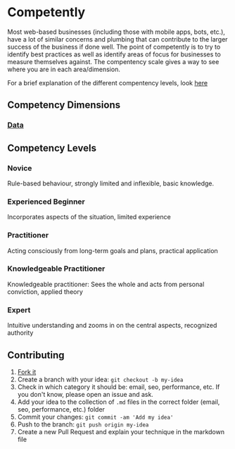 # Competently

Most web-based businesses (including those with mobile apps, bots, etc.), have a lot of similar concerns and plumbing that can contribute to the larger success of the business if done well.  The point of competently is to try to identify best practices as well as identify areas of focus for businesses to measure themselves against.  The compentency scale gives a way to see where you are in each area/dimension.

For a brief explanation of the different compentency levels, look [here](#competency-levels)

## Competency Dimensions

### [Data](data.md)


<a name="competency-levels"></a>
## Competency Levels

### Novice

Rule-based behaviour, strongly limited and inflexible, basic knowledge.

### Experienced Beginner

Incorporates aspects of the situation, limited experience

### Practitioner

Acting consciously from long-term goals and plans, practical application

### Knowledgeable Practitioner

Knowledgeable practitioner: Sees the whole and acts from personal conviction, applied theory

### Expert

Intuitive understanding and zooms in on the central aspects, recognized authority


## Contributing

1. [Fork it](https://github.com/competently/web)
2. Create a branch with your idea: `git checkout -b my-idea`
3. Check in which category it should be: email, seo, performance, etc. If you don't know, please open an issue and ask.
4. Add your idea to the collection of `.md` files in the correct folder (email, seo, performance, etc.) folder
5. Commit your changes: `git commit -am 'Add my idea'`
6. Push to the branch: `git push origin my-idea`
7. Create a new Pull Request and explain your technique in the markdown file
